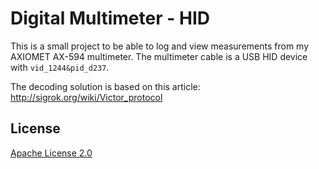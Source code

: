 # Digital Multimeter - HID

This is a small project to be able to log and view measurements from my AXIOMET AX-594 multimeter.
The multimeter cable is a USB HID device with `vid_1244&pid_d237`.

The decoding solution is based on this article: http://sigrok.org/wiki/Victor_protocol

## License

[Apache License 2.0](LICENSE)
